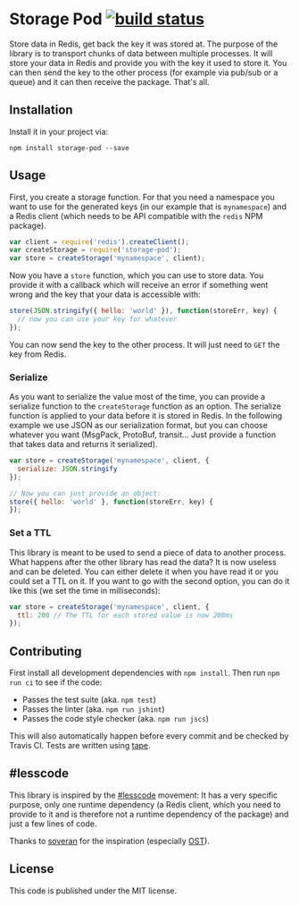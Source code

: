 # Storage Pod [![build status](https://travis-ci.org/moonglum/storage-pod.svg)](https://travis-ci.org/moonglum/storage-pod)

Store data in Redis, get back the key it was stored at. The purpose of the library is to transport chunks of data between multiple processes. It will store your data in Redis and provide you with the key it used to store it. You can then send the key to the other process (for example via pub/sub or a queue) and it can then receive the package. That's all.

## Installation

Install it in your project via:

```
npm install storage-pod --save
```

## Usage

First, you create a storage function. For that you need a namespace you want to use for the generated keys (in our example that is `mynamespace`) and a Redis client (which needs to be API compatible with the `redis` NPM package).

```js
var client = require('redis').createClient();
var createStorage = require('storage-pod');
var store = createStorage('mynamespace', client);
```

Now you have a `store` function, which you can use to store data. You provide it with a callback which will receive an error if something went wrong and the key that your data is accessible with:

```js
store(JSON.stringify({ hello: 'world' }), function(storeErr, key) {
  // now you can use your key for whatever
});
```

You can now send the key to the other process. It will just need to `GET` the key from Redis.

### Serialize

As you want to serialize the value most of the time, you can provide a serialize function to the `createStorage` function as an option. The serialize function is applied to your data before it is stored in Redis. In the following example we use JSON as our serialization format, but you can choose whatever you want (MsgPack, ProtoBuf, transit... Just provide a function that takes data and returns it serialized).

```js
var store = createStorage('mynamespace', client, {
  serialize: JSON.stringify
});

// Now you can just provide an object:
store({ hello: 'world' }, function(storeErr, key) {
});
```

### Set a TTL

This library is meant to be used to send a piece of data to another process. What happens after the other library has read the data? It is now useless and can be deleted. You can either delete it when you have read it or you could set a TTL on it. If you want to go with the second option, you can do it like this (we set the time in milliseconds):

```js
var store = createStorage('mynamespace', client, {
  ttl: 200 // The TTL for each stored value is now 200ms
});
```

## Contributing

First install all development dependencies with `npm install`. Then run `npm run ci` to see if the code:

* Passes the test suite (aka. `npm test`)
* Passes the linter (aka. `npm run jshint`)
* Passes the code style checker (aka. `npm run jscs`)

This will also automatically happen before every commit and be checked by Travis CI. Tests are written using [tape](https://github.com/substack/tape).

## #lesscode

This library is inspired by the [\#lesscode](http://lesscode.is) movement: It has a very specific purpose, only one runtime dependency (a Redis client, which you need to provide to it and is therefore not a runtime dependency of the package) and just a few lines of code.

Thanks to [soveran](http://github.com/soveran) for the inspiration (especially [OST](https://github.com/soveran/ost)).

## License

This code is published under the MIT license.
